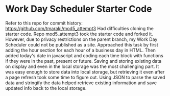 # Work Day Scheduler Starter Code
Refer to this repo for commit history: https://github.com/tmaraki/mod5_attempt3
Had difficulties cloning the starter code. Repo mod5_attempt3 took the starter code and forked it. However, due to privacy restrictions on the parent branch, my Work Day Scheduler could not be published as a site. 
Approached this task by first adding the hour section for each hour of a business day in HTML. Then added today's date in javascript and coding each time block with functions if they were in the past, present or future. 
Saving and storing existing data on display and even in the local storage was the most challenging part. It was easy enough to store data into local storage, but retrieving it even after a page refresh took some time to figure out. Using JSON to parse the saved data and stringify the data helped retrieve existing information and save updated info back to the local storage. 

